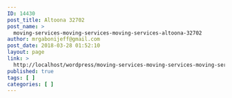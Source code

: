 ```yaml
---
ID: 14430
post_title: Altoona 32702
post_name: >
  moving-services-moving-services-moving-services-altoona-32702
author: mrgabonijeff@gmail.com
post_date: 2018-03-28 01:52:10
layout: page
link: >
  http://localhost/wordpress/moving-services-moving-services-moving-services-altoona-32702/
published: true
tags: [ ]
categories: [ ]
---
```

